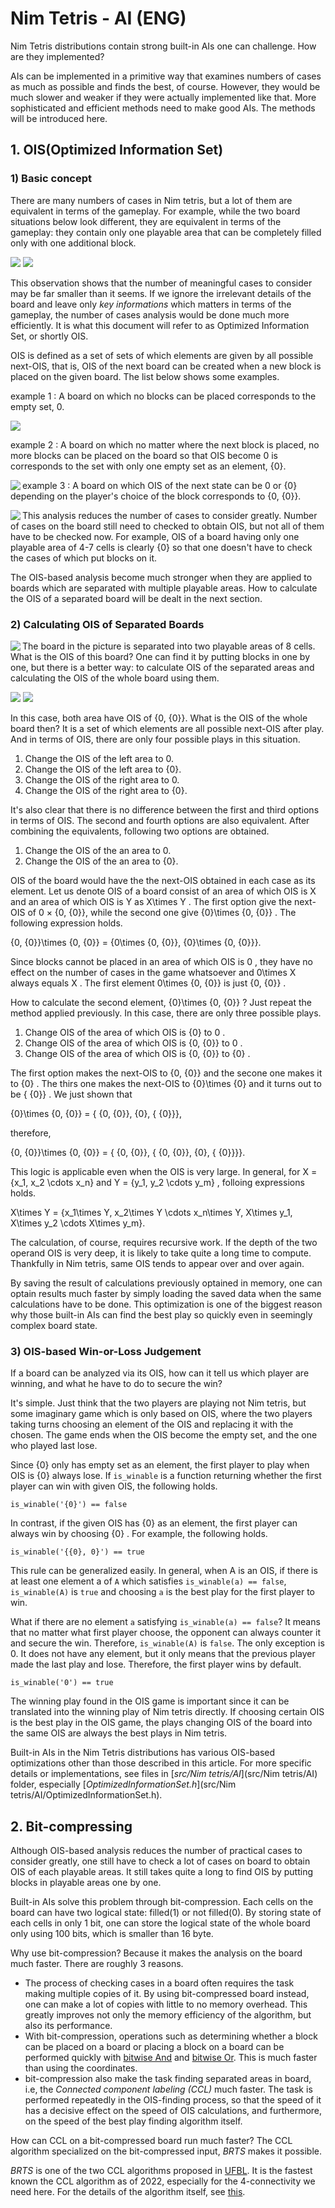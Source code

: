 # Nim Tetris - AI (ENG)

Nim Tetris distributions contain strong built-in AIs one can challenge. How are they implemented? 

AIs can be implemented in a primitive way that examines numbers of cases as much as possible and finds the best, of course. However, they would be much slower and weaker if they were actually implemented like that. More sophisticated and efficient methods need to make good AIs. The methods will be introduced here.





## 1. OIS(Optimized Information Set)

### 1) Basic concept

There are many numbers of cases in Nim tetris, but a lot of them are equivalent in terms of the gameplay. For example, while the two board situations below look different, they are equivalent in terms of the gameplay: they contain only one playable area that can be completely filled only with one additional block.

<p float="left"><img src="doc/AI/eq_1.png"> <img src="doc/AI/eq_2.png"></p>

This observation shows that the number of meaningful cases to consider may be far smaller than it seems. If we ignore the irrelevant details of the board and leave only *key informations* which matters in terms of the gameplay, the number of cases analysis would be done much more efficiently. It is what this document will refer to as Optimized Information Set, or shortly OIS.

OIS is defined as a set of sets of which elements are given by all possible next-OIS, that is, OIS of the next board can be created when a new block is placed on the given board. The list below shows some examples.

example 1 : A board on which no blocks can be placed corresponds to the empty set, 0.

<p float="left"><img src="doc\AI\0.png"></p>

example 2 : A board on which no matter where the next block is placed, no more blocks can be placed on the board so that OIS become 0 is corresponds to the set with only one empty set as an element, {0}.

<p float="left"><img align="left" src="doc\AI\1.png"></p>

example 3 : A board on which OIS of the next state can be 0 or {0}  depending on the player's choice of the block corresponds to {0, {0}}.

<p float="left"><img align="left" src="doc\AI\2.png"></p>

This analysis reduces the number of cases to consider greatly. Number of cases on the board still need to checked to obtain OIS, but not all of them have to be checked now. For example, OIS of a board having only one playable area of 4-7 cells is clearly {0} so that one doesn't have to check the cases of which put blocks on it.

The OIS-based analysis become much stronger when they are applied to boards which are separated with multiple playable areas. How to calculate the OIS of a separated board will be dealt in the next section.



### 2) Calculating OIS of Separated Boards

<p float="left"><img align="left" src="doc\AI\22.png"></p>

The board in the picture is separated into two playable areas of 8 cells. What is the OIS of this board? One can find it by putting blocks in one by one, but there is a better way: to calculate OIS of the separated areas and calculating the OIS of the whole board using them.

<p float="left"><img src="doc/AI/22l.png"> <img src="doc/AI/22r.png"></p>

In this case, both area have OIS of {0, {0}}. What is the OIS of the whole board then? It is a set of which elements are all possible next-OIS after play. And in terms of OIS, there are only four possible plays in this situation.

1.	Change the OIS of the left area to 0.
2.	Change the OIS of the left area to {0}.
3.	Change the OIS of the right area to 0.
4.	Change the OIS of the right area to {0}.

It's also clear that there is no difference between the first and third options in terms of OIS. The second and fourth options are also equivalent. After combining the equivalents, following two options are obtained.

1. Change the OIS of the an area to 0.
2. Change the OIS of the an area to {0}.

OIS of the board would have the the next-OIS obtained in each case as its element. Let us denote OIS of a board consist of an area of which OIS is X and an area of which OIS is Y as  X\times Y . The first option give the next-OIS of  0 × {0,  {0}}, while the second one give  {0}\times {0,  {0}} . The following expression holds.

  {0,  {0}}\times {0,  {0}} =  {0\times {0,  {0}},  {0}\times {0,  {0}}}. 

Since blocks cannot be placed in an area of which OIS is  0 , they have no effect on the number of cases in the game whatsoever and  0\times X  always equals  X . The first element  0\times {0,  {0}}  is just  {0,  {0}} .

How to calculate the second element,  {0}\times {0,  {0}} ? Just repeat the method applied previously. In this case, there are only three possible plays.

1. Change OIS of the area of which OIS is  {0}  to  0 .
2. Change OIS of the area of which OIS is  {0,  {0}}  to  0 .
3. Change OIS of the area of which OIS is  {0,  {0}}  to  {0} .

The first option makes the next-OIS to  {0,  {0}}  and the secone one makes it to {0} . The thirs one makes the next-OIS to  {0}\times {0}  and it turns out to be  { {0}} . We just shown that

  {0}\times {0,  {0}} =  { {0,  {0}},  {0},  { {0}}}, 

therefore,

 {0,  {0}}\times {0,  {0}} =  { {0,  {0}},  { {0,  {0}},  {0},  { {0}}}}. 

This logic is applicable even when the OIS is very large. In general, for  X =  {x_1, x_2 \cdots x_n}  and  Y =  {y_1, y_2 \cdots y_m} , folloing expressions holds.

 X\times Y =  {x_1\times Y, x_2\times Y \cdots x_n\times Y, X\times y_1, X\times y_2 \cdots X\times y_m}. 

The calculation, of course, requires recursive work. If the depth of the two operand OIS is very deep, it is likely to take quite a long time to compute. Thankfully in Nim tetris, same OIS tends to appear over and over again.

By saving the result of calculations previously optained in memory, one can optain results much faster by simply loading the saved data when the same calculations have to be done. This optimization is one of the biggest reason why those built-in AIs can find the best play so quickly even in seemingly complex board state.



### 3) OIS-based Win-or-Loss Judgement

If a board can be analyzed via its OIS, how can it tell us which player are winning, and what he have to do to secure the win? 

It's simple. Just think that the two players are playing not Nim tetris, but some imaginary game which is only based on OIS, where the two players taking turns choosing an element of the OIS and replacing it with the chosen. The game ends when the OIS become the empty set, and the one who played last lose. 

Since  {0}  only has empty set as an element, the first player to play when OIS is  {0}  always lose. If `is_winable` is a function returning whether the first player can win with given OIS, the following holds.

```
is_winable('{0}') == false
```

In contrast, if the given OIS has  {0}  as an element, the first player can always win by choosing  {0} . For example, the following holds.

```
is_winable('{{0}, 0}') == true
```

This rule can be generalized easily. In general, when  A  is an OIS, if there is at least one element a of `A` which satisfies `is_winable(a) == false`, `is_winable(A)` is `true` and choosing `a` is the best play for the first player to win.

What if there are no element `a` satisfying `is_winable(a) == false`? It means that no matter what first player choose, the opponent can always counter it and secure the win. Therefore, `is_winable(A)` is `false`. The only exception is 0. It does not have any element, but it only means that the previous player made the last play and lose. Therefore, the first player wins by default.

```
is_winable('0') == true
```

The winning play found in the OIS game is important since it can be translated into the winning play of Nim tetris directly. If choosing certain OIS is the best play in the OIS game, the plays changing OIS of the board into the same OIS are always the best plays in Nim tetris.

Built-in AIs in the Nim Tetris distributions has various OIS-based optimizations other than those described in this article. For more specific details or implementations, see files in [*src/Nim tetris/AI*](src/Nim tetris/AI) folder, especially [*OptimizedInformationSet.h*](src/Nim tetris/AI/OptimizedInformationSet.h).





## 2. Bit-compressing

Although OIS-based analysis reduces the number of practical cases to consider greatly, one still have to check a lot of cases on board to obtain OIS of each playable areas. It still takes quite a long to find OIS by putting blocks in playable areas one by one.

Built-in AIs solve this problem through bit-compression. Each cells on the board can have two logical state: filled(1) or not filled(0). By storing state of each cells in only 1 bit, one can store the logical state of the whole board only using 100 bits, which is smaller than 16 byte.

Why use bit-compression? Because it makes the analysis on the board much faster. There are roughly 3 reasons. 

- The process of checking cases in a board often requires the task making multiple copies of it. By using bit-compressed board instead, one can make a lot of copies with little to no memory overhead. This greatly improves not only the memory efficiency of the algorithm, but also its performance.
- With bit-compression, operations such as determining whether a block can be placed on a board or placing a block on a board can be performed quickly with [bitwise And](https://en.wikipedia.org/wiki/Bitwise_operation#AND) and [bitwise Or](https://en.wikipedia.org/wiki/Bitwise_operation#OR). This is much faster than using the coordinates. 
- bit-compression also make the task finding separated areas in board, i.e, the *Connected component labeling (CCL)* much faster. The task is performed repeatedly in the OIS-finding process, so that the speed of it has a decisive effect on the speed of OIS calculations, and furthermore, on the speed of the best play finding algorithm itself.

How can CCL on a bit-compressed board run much faster? The CCL algorithm specialized on the bit-compressed input, *BRTS* makes it possible.  

*BRTS* is one of the two CCL algorithms proposed in [UFBL](https://github.com/attltb/UFBL). It is the fastest known the CCL algorithm as of 2022, especially for the 4-connectivity we need here. For the details of the algorithm itself, see [this](https://github.com/attltb/UFBL/blob/main/Labeling_BRTS.md).
